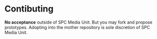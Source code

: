 # Contibuting 

**No acceptance** outside of SPC Media Unit. But you may fork and propose prototypes. Adopting into the mother repository
is sole discretion of SPC Media Unit.
